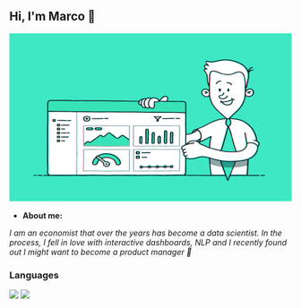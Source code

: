 ## Hi, I'm Marco 👋
<img src="https://github.com/slashlan/slashlan/blob/main/gif_data_scientist_1.gif" width="700" height="300"/>


- **About me:**
 
*I am an economist that over the years has become a data scientist. In the process, I fell in love with interactive dashboards, NLP and I recently found out I might want to become a product manager :pushpin:*

### Languages 
<code><img width="10%" src="https://www.vectorlogo.zone/logos/python/python-ar21.svg"></code>
<code><img width="10%" src="https://www.vectorlogo.zone/logos/sqlite/sqlite-ar21.svg"></code>


<!--
**slashlan/slashlan** is a ✨ _special_ ✨ repository because its `README.md` (this file) appears on your GitHub profile.

Here are some ideas to get you started:

- 🔭 I’m currently working on ...
- 🌱 I’m currently learning ...
- 👯 I’m looking to collaborate on ...
- 🤔 I’m looking for help with ...
- 💬 Ask me about ...
- 📫 How to reach me: ...
- 😄 Pronouns: ...
- ⚡ Fun fact: ...
-->


